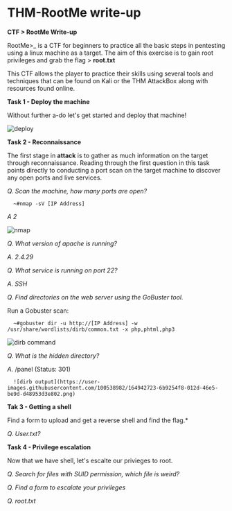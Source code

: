 # THM-RootMe write-up
**CTF > RootMe Write-up**


RootMe>_ is a CTF for beginners to practice all the basic steps in pentesting using a linux machine as a target. The aim of this exercise is to gain root privileges and grab the flag > **root.txt** 

This CTF allows the player to practice their skills using several tools and techniques that can be found on Kali or the THM AttackBox along with resources found online. 

**Task 1 - Deploy the machine**

  Without further a-do let's get started and deploy that machine!
  
  
  
 ![deploy](https://user-images.githubusercontent.com/100538982/164940287-dc7117d9-8ad2-4a05-abb2-600f6494ab63.png)


**Task 2 - Reconnaissance**

The first stage in **attack** is to gather as much information on the target through reconnaissance. Reading through the first question in this task points directly to conducting a port scan on the target machine to discover any open ports and live services. 

  *Q. Scan the machine, how many ports are open?*
  
      ~#nmap -sV [IP Address]
      
      
   *A 2*

![nmap](https://user-images.githubusercontent.com/100538982/164941609-a051a910-658c-4227-a1c6-65bdc1c4e6dc.png)

  *Q. What version of apache is running?*
  
  *A. 2.4.29*
  
  *Q. What service is running on port 22?*
  
  *A. SSH*
  
  *Q. Find directories on the web server using the GoBuster tool.* 
  
  Run a Gobuster scan:
  
      ~#gobuster dir -u http://[IP Address] -w /usr/share/wordlists/dirb/common.txt -x php,phtml,php3 
  
![dirb command](https://user-images.githubusercontent.com/100538982/164942677-38f89324-1dfe-4217-8942-c82b0aa71f3a.png)

  *Q. What is the hidden directory?*

  *A.* /panel (Status: 301)
  
      ![dirb output](https://user-images.githubusercontent.com/100538982/164942723-6b9254f8-012d-46e5-be9d-d48953d3e802.png)


**Tak 3 - Getting a shell**

  Find a form to upload and get a reverse shell and find the flag.*

  *Q. User.txt?*

**Task 4 - Privilege escalation**

  Now that we have shell, let's escalte our privieges to root.

  *Q. Search for files with SUID permission, which file is weird?*

  *Q. Find a form to escalate your privileges*

  *Q. root.txt*

